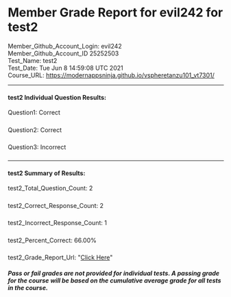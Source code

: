 # Member Grade Report for evil242 for test2  
   
Member_Github_Account_Login: evil242  
Member_Github_Account_ID 25252503  
Test_Name: test2  
Test_Date: Tue Jun  8 14:59:08 UTC 2021  
Course_URL: https://modernappsninja.github.io/vspheretanzu101_vt7301/  
   
---  
#### test2 Individual Question Results:  
Question1: Correct  
#####  
Question2: Correct  
#####  
Question3: Incorrect  
#####  
---  
#### test2 Summary of Results:  
test2_Total_Question_Count: 2  
#####  
test2_Correct_Response_Count: 2  
#####  
test2_Incorrect_Response_Count: 1  
#####  
test2_Percent_Correct: 66.00%  
#####  
test2_Grade_Report_Url: "[Click Here](https://github.com/modernappsninjas/evil242/blob/main/static/userdata/courses/vspheretanzu101_vt7301/grade_report.pr1036.test2.md)"
##### Pass or fail grades are not provided for individual tests. A passing grade for the course will be based on the cumulative average grade for all tests in the course.  
